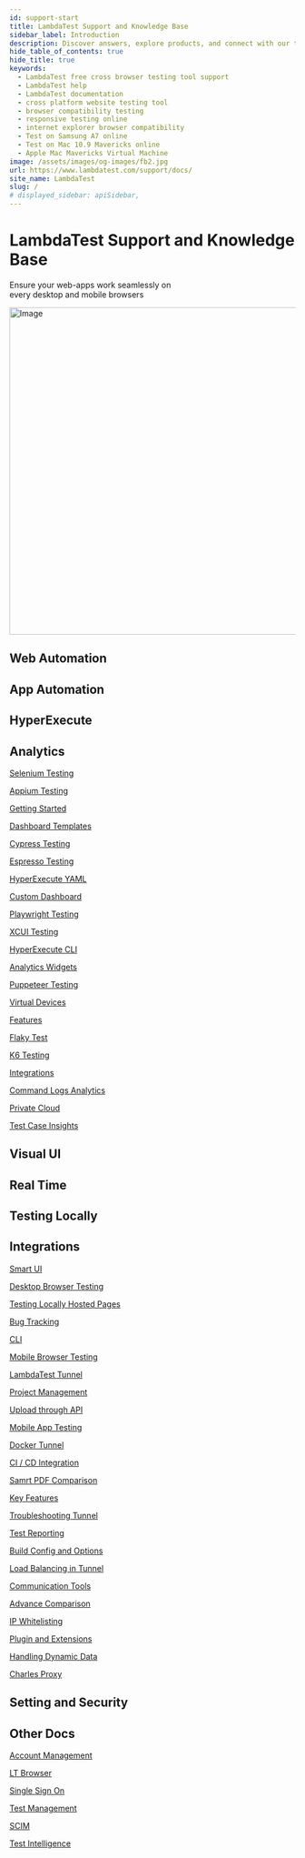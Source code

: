 ```yaml
---
id: support-start
title: LambdaTest Support and Knowledge Base
sidebar_label: Introduction
description: Discover answers, explore products, and connect with our team for assistance with the help of LambdaTest Support documentation.
hide_table_of_contents: true
hide_title: true
keywords:
  - LambdaTest free cross browser testing tool support
  - LambdaTest help
  - LambdaTest documentation
  - cross platform website testing tool
  - browser compatibility testing
  - responsive testing online
  - internet explorer browser compatibility
  - Test on Samsung A7 online
  - Test on Mac 10.9 Mavericks online
  - Apple Mac Mavericks Virtual Machine
image: /assets/images/og-images/fb2.jpg
url: https://www.lambdatest.com/support/docs/
site_name: LambdaTest
slug: /
# displayed_sidebar: apiSidebar,
---
```


<script type="application/ld+json"
      dangerouslySetInnerHTML={{ __html: JSON.stringify({
       "@context": "https://schema.org",
        "@type": "BreadcrumbList",
        "itemListElement": [{
          "@type": "ListItem",
          "position": 1,
          "name": "LambdaTest",
          "item": "https://www.lambdatest.com"
        },{
          "@type": "ListItem",
          "position": 2,
          "name": "Documentation",
          "item": "https://www.lambdatest.com/support/docs/"
        }]
      })
    }}
></script>



<div className="Doc_intro_cta">
<div className="Doc_intro_cta_text">
<h1>LambdaTest Support and Knowledge Base</h1>
<p>Ensure your web-apps work seamlessly on <br /> every desktop and mobile browsers</p>
</div>
<div className="Doc_intro_cta_image">
<img  loading="eager" src={require('../assets/images/support/home_light.png').default} alt="Image" width="701" height="576" className="home_image" role="presentation"/>
</div>
</div>

<div className="primary_main">

<!-- start of first section -->

  <div className="home_main">
      <h2 className='homeMain_h2'>Web Automation</h2>
      <h2 className='homeMain_h2'>App Automation</h2> 
      <h2 className='homeMain_h2'>HyperExecute</h2>
      <h2 className='homeMain_h2'>Analytics</h2>
  </div>

  <div className="home_inners">
    <a href="/docs/getting-started-with-lambdatest-automation/"><p className="p_home_inners">Selenium Testing</p></a>
    <a href="/docs/getting-started-with-appium-testing/"><p className="p_home_inners">Appium Testing</p></a>
    <a href="/docs/getting-started-with-hyperexecute/"><p className="p_home_inners">Getting Started</p></a>
    <a href="/docs/analytics-dashboard-templates/"><p className="p_home_inners">Dashboard Templates</p></a>
  </div>

  <div className="home_inners">
    <a href="/docs/getting-started-with-cypress-testing/"><p className="p_home_inners">Cypress Testing</p></a>
    <a href="/docs/getting-started-with-espresso-testing/"><p className="p_home_inners">Espresso Testing</p></a>
    <a href="/docs/hyperexecute-yaml-parameters/"><p className="p_home_inners">HyperExecute YAML</p></a>
    <a href="/docs/analytics-create-dashboard/"><p className="p_home_inners">Custom Dashboard</p></a>
  </div>

  <div className="home_inners">
    <a href="/docs/playwright-testing/"><p className="p_home_inners">Playwright Testing</p></a>
    <a href="/docs/getting-started-with-xcuitest/"><p className="p_home_inners">XCUI Testing</p></a>
    <a href="/docs/hyperexecute-cli-run-tests-on-hyperexecute-grid/"><p className="p_home_inners">HyperExecute CLI</p></a>
    <a href="/docs/analytics-widgets/"><p className="p_home_inners">Analytics Widgets</p></a>
  </div>

  <div className="home_inners">
    <a href="/docs/puppeteer-testing/"><p className="p_home_inners">Puppeteer Testing</p></a>
    <a href="/docs/app-automation-on-emulators-simulators/"><p className="p_home_inners">Virtual Devices</p></a>
    <a href="/docs/key-features-of-hyperexecute/"><p className="p_home_inners">Features</p></a>
    <a href="/docs/analytics-modules-test-intelligence-flaky-test-analytics/"><p className="p_home_inners">Flaky Test</p></a>
  </div>

  <div className="home_inners">
    <a href="/docs/k6-browser-testing/"><p className="p_home_inners">K6 Testing</p></a>
    <p className="p_home_inners"></p>
    <a href="/docs/integration-with-hyperexecute/"><p className="p_home_inners">Integrations</p></a>
    <a href="/docs/analytics-modules-test-intelligence-command-logs-analytics/"><p className="p_home_inners">Command Logs Analytics</p></a>
  </div>

  <div className="home_inners">
  <p className="p_home_inners"></p>
  <p className="p_home_inners"></p>
  <a href="/docs/hyperexecute-private-cloud-setup/"><p className="p_home_inners">Private Cloud</p></a>
  <a href="/docs/analytics-test-case-insights/"><p className="p_home_inners">Test Case Insights</p></a>
</div>

<!-- end of first section -->

<!-- start of second section -->

  <div className="home_main">
    <h2 className='homeMain_h2'>Visual UI</h2>
    <h2 className='homeMain_h2'>Real Time</h2>
    <h2 className='homeMain_h2'>Testing Locally</h2>
    <h2 className='homeMain_h2'>Integrations</h2>
  </div>

  <div className="home_inners">
    <a href="/docs/smart-visual-regression-testing/"><p className="p_home_inners">Smart UI</p></a>
    <a href="/docs/real-time-browser-testing/" ><p className="p_home_inners">Desktop Browser Testing</p></a>
    <a href="/docs/testing-locally-hosted-pages/"><p className="p_home_inners">Testing Locally Hosted Pages</p></a>
    <a href="/docs/bug-tracking-tools/"><p className="p_home_inners">Bug Tracking</p></a>
  </div>

  <div className="home_inners">
    <a href="/docs/smartui-cli/"><p className="p_home_inners">CLI</p></a>
    <a href="/docs/webview-testing-in-android/"><p className="p_home_inners">Mobile Browser Testing</p></a>
    <a href="/docs/getting-started-with-lambdatest-automation/"><p className="p_home_inners">LambdaTest Tunnel</p></a>
    <a href="/docs/integrations-with-project-management-tools/"><p className="p_home_inners">Project Management</p></a>
  </div>

  <div className="home_inners">
    <a href="/docs/smartui-upload-api-v2/"><p className="p_home_inners">Upload through API</p></a>
    <a href="/docs/live-interactive-mobile-app-testing/"><p className="p_home_inners">Mobile App Testing</p></a>
    <a href="/docs/docker-tunnel/"><p className="p_home_inners">Docker Tunnel</p></a>
    <a href="/docs/integrations-with-ci-cd-tools/"><p className="p_home_inners">CI / CD Integration</p></a>
  </div>

  <div className="home_inners">
    <a href="/docs/smartui-pdf-comparison/"><p className="p_home_inners">Samrt PDF Comparison</p></a>
    <a href="/docs/developer-tools/"><p className="p_home_inners">Key Features</p></a>
    <a href="/docs/troubleshooting-lambda-tunnel/"><p className="p_home_inners">Troubleshooting Tunnel</p></a>
    <a href="/docs/integrate-test-reporting-test-management-tools/"><p className="p_home_inners">Test Reporting</p></a>
  </div>

  <div className="home_inners">
    <a href="/docs/smart-ui-build-options/"><p className="p_home_inners">Build Config and Options</p></a>
    <p className="p_home_inners"></p>
    <a href="/docs/load-balancing-in-lambda-tunnel/"><p className="p_home_inners">Load Balancing in Tunnel</p></a>
    <a href="/docs/team-communication-tools/"><p className="p_home_inners">Communication Tools</p></a>
  </div>

  <div className="home_inners">
    <a href="/docs/test-settings-options/"><p className="p_home_inners">Advance Comparison</p></a>
    <p className="p_home_inners"></p>
    <a href="/docs/dedicated-proxy/"><p className="p_home_inners">IP Whitelisting</p></a>
    <a href="/docs/plugins-and-extensions/"><p className="p_home_inners">Plugin and Extensions</p></a>
  </div>

  <div className="home_inners">
  <a href="/docs/html-dom-smartui-options/"><p className="p_home_inners">Handling Dynamic Data</p></a>
  <p className="p_home_inners"></p>
  <a href="/docs/charles-proxy/"><p className="p_home_inners">Charles Proxy</p></a>
</div>

<!-- end of second section -->

<!-- start of third section -->
  <div className="home_main">
    <h2 className='homeMain_h2'>Setting and Security</h2>
    <h2 className='homeMain_h2'>Other Docs</h2>
  </div>

  <div className="home_inners">
    <a href="/docs/account-management/"><p className="p_home_inners">Account Management</p></a>
    <a href="/docs/lt-browser/"><p className="p_home_inners">LT Browser</p></a>
  </div>

  <div className="home_inners">
    <a href="/docs/single-sign-on/"><p className="p_home_inners">Single Sign On</p></a>
    <a href="/docs/test-management/"><p className="p_home_inners">Test Management</p></a>
  </div>

  <div className="home_inners">
  <a href="/docs/scim/"><p className="p_home_inners">SCIM</p></a>
  <a href="/docs/test-intelligence-overview/"><p className="p_home_inners">Test Intelligence</p></a>
</div>

<!-- end of third section -->
</div>

<!-- <div className="support_main">  
  <a href="/docs/getting-started-with-lambdatest-automation/">
    <div className="support_inners">
      <h3>Selenium Testing</h3>
      <p>Learn how to start Selenium Automation Testing across multitude of desktop and mobile browsers.</p>
    </div>
  </a>
  <a href="/docs/getting-started-with-cypress-testing/">
    <div className="support_inners">
      <h3>Cypress Testing</h3>
      <p>Run & analyze Cypress test scripts across 40+ browser versions on cloud.</p>
    </div>
  </a>
  <a href="/docs/playwright-testing/">
    <div className="support_inners">
      <h3>Playwright Testing</h3>
      <p>Conduct online Playwright Testing of your websites across 40+ browser versions.</p>
    </div>
  </a>
  <a href="/docs/puppeteer-testing/">
    <div className="support_inners">
      <h3>Puppeteer Testing</h3>
      <p>Test your Puppeteer scripts online across 40+ browser versions.</p>
    </div>
  </a>
  <a href="/docs/appium-languages-and-frameworks/">
    <div className="support_inners">
      <h3>Appium Testing</h3>
      <p>Test your web and native mobile apps on Appium mobile device cloud of 3000+ real devices.</p>
    </div>
  </a>
  <a href="/docs/getting-started-with-espresso-testing/">
    <div className="support_inners">
      <h3>Espresso Testing</h3>
      <p>Automate your mobile apps on Espresso automation cloud of 3000+ real devices.</p>
    </div>
  </a>
  <a href="/docs/getting-started-with-xcuitest/">
    <div className="support_inners">
      <h3>XCUI Testing</h3>
      <p>Run app test automation of your iOS applications on XCUI automation cloud.</p>
    </div>
  </a>
  <a href="/docs/tas-overview/">
    <div className="support_inners">
      <h3>Test At Scale</h3>
      <p>Explore how to use Test At Scale to expedite your testing, cut job times, and get faster feedback on code commit.</p>
    </div>
  </a>
  <a href="/docs/getting-started-with-hyperexecute/">
    <div className="support_inners">
      <h3>HyperExecute Testing</h3>
      <p>Learn how to leverage smart test orchestration and accelerated End-to-End Selenium test execution with HyperExecute.</p>
    </div>
  </a>
  <a href="/api-doc/">
    <div className="support_inners">
      <h3>API Reference</h3>
      <p>API to scalable Selenium testing infrastructure for agile teams.</p>
    </div>
  </a>  
  <a href="/docs/inside-lambdatest-platform/">
    <div className="support_inners">
      <h3>LambdaTest Platform Basics</h3>
      <p>Basic Features Of LambdaTest Platform.</p>
    </div>
  </a>
  <a href="https://www.lambdatest.com/capabilities-generator/">
    <div className="support_inners">
      <h3>Capability Generator</h3>
      <p>Set of properties used to configure your Selenium tests.</p>
    </div>
  </a>
   <a href="/docs/mark-as-bug-in-automation-testing/">
    <div className="support_inners">
      <h3>Mark As A Bug</h3>
      <p>One click bug logging to bug tracking tools.</p>
    </div>
  </a>
  <a href="/docs/supported-browsers-and-operating-systems-for-the-web-interface/">
  <div className="support_inners">
    <h3>List of Browsers</h3>
    <p>List of all desktop and mobile browsers available at LambdaTest platform</p>
  </div>
  </a>
  <a href="https://www.lambdatest.com/concurrency-calculator/">
    <div className="support_inners">
      <h3>Concurrency Calculator</h3>
      <p>Calculate how many parallel sessions you would require.</p>
    </div>
  </a>
  <a href="/docs/testing-locally-hosted-pages/">
    <div className="support_inners">
      <h3>Test LocalHost</h3>
      <p>Test your locally hosted or privately hosted pages on LambdaTest platform.</p>
    </div>
  </a>
  <a href="/docs/test-logs/">
    <div className="support_inners">
      <h3>Test Logs</h3>
      <p>Check all the tests that you have performed.</p>
    </div>
  </a>
</div>

<div className="support_h2">  

## Live Interactive Testing

</div>


<div className="support_main">
  <a href="/docs/real-time-browser-testing/">
    <div className="support_inners"> 
      <h3>Real Time Testing</h3>
      <p>Troubleshoot problems encountered while performing Real Time test.</p>
    </div>
  </a>
  <a href="/docs/mark-as-bug-in-automation-testing/">
    <div className="support_inners"> 
      <h3>Mark As Bug</h3>
      <p>One click bug logging to bug tracking and project management tool.</p>
    </div>
  </a>
  <a href="/docs/testing-locally-hosted-pages/">
    <div className="support_inners">
      <h3>Test LocalHost</h3>
      <p>Test your locally hosted or privately hosted pages on LambdaTest platform.</p>
    </div>
  </a>
  <a href="https://www.lambdatest.com/list-of-browsers/">
    <div className="support_inners">
      <h3>List of Browsers</h3>
      <p>List of all desktop and mobile browsers available at LambdaTest platform.</p>
    </div>
  </a>
  <a href="/docs/developer-tools/">
    <div className="support_inners">
      <h3>Developer Tools</h3>
      <p>Debug with Native Browser Tools on Desktop and Mobile.</p>
    </div>
  </a>
  <a href="https://www.lambdatest.com/integrations/">
    <div className="support_inners">
      <h3>Integrations</h3>
      <p>Check out how you can integrate LambdaTest with Jira, Asana, Slack, Trello.</p>
    </div>
  </a>
  <a href="/docs/issue-tracker/">
    <div className="support_inners">
      <h3>Issue Tracker</h3>
      <p>Learn how to use Issue tracker step by step.</p>
    </div>
  </a>
  <a href="/docs/test-logs/">
    <div className="support_inners">
      <h3>Test Logs</h3>
      <p>Check all the tests that you have performed.</p>
    </div>
  </a>
</div>

<div className="support_h2">  

## LT Browser

</div>


<div className="support_main">
  <a href="/docs/lt-browser/">
    <div className="support_inners">
      <h3>LT Browser</h3>
      <p>Test Website For Responsiveness Easily.</p>
    </div>
  </a>
</div>

<div className="support_h2">   

## Visual Testing

</div>


<div className="support_main">
  <a href="/docs/automated-screenshot-testing/">
    <div className="support_inners">
      <h3>Automated Screenshot</h3>
      <p>Learn more on how to solve problems in Screenshot testing.</p>
    </div>
  </a>
  <a href="/docs/responsive-testing/">
    <div className="support_inners">
      <h3>Responsive Testing</h3>
      <p>Guide to troubleshoot problems of Responsive test.</p>
    </div>
  </a>
  <a href="/docs/lt-browser/">
    <div className="support_inners">
      <h3>LT Browser</h3>
      <p>Test Website For Responsiveness Easily</p>
    </div>
  </a>
  <a href="/docs/smart-visual-testing/">
    <div className="support_inners">
      <h3>Smart Visual Testing</h3>
      <p>Perform pixel-by-pixel comparison between multiple images.</p>
    </div>
  </a>
  <a href="/docs/mark-as-bug-in-automation-testing/">
    <div className="support_inners">
      <h3>Mark As Bug</h3>
      <p>One click bug logging to bug tracking and project management tool.</p>
    </div>
  </a>
</div>

<div className="support_h2">  

## Integrations

</div>


<div className="support_main">
  <a href="/docs/integrations-with-ci-cd-tools/">
    <div className="support_inners">
      <h3>CI/CD</h3>
      <p>Integrate LambdaTest with your CI/CD pipelines to boost your go-to-market delivery.</p>
    </div>
  </a>
  <a href="/docs/integrations-with-project-management-tools/">
    <div className="support_inners">
      <h3>Project Management</h3>
      <p>Integrate LambdaTest with your favorite project management tools like Jira, Asana, Slack, Trello.</p>
    </div>
  </a>
  <a href="/docs/integrations-with-codeless-automation-tools/">
    <div className="support_inners">
      <h3>Codeless Automation</h3>
      <p>Integrate LambdaTest with your favorite codeless automation tools like Katalon, Selenium IDE, Ranorex.</p>
    </div>
  </a>
  <a href="/docs/integrate-test-reporting-test-management-tools/">
    <div className="support_inners">
      <h3>Test Reporting</h3>
      <p>Integrate LambdaTest with your favorite test reporting tool like TestRail, Zebrunner.</p>
    </div>
  </a>
  <a href="/docs/integrate-test-reporting-test-management-tools/">
    <div className="support_inners">
      <h3>Communication Tools</h3>
      <p>Integrate LambdaTest with your favorite communication tool like Slack, Microsoft, Rocket.chat.</p>
    </div>
  </a>
  <a href="/docs/plugins-and-extensions/">
    <div className="support_inners">
      <h3>Plugin And Extensions</h3>
      <p>Integrate LambdaTest with your favorite plugin and extensions like Chrome Extension, Wordpress Plugin.</p>
    </div>
  </a>
</div>

<div className="support_h2">   

## Plugins

</div>


<div className="support_main">
  <a href="/docs/wordpress-plugin/">
    <div className="support_inners">
      <h3>WordPress Plugin</h3>
      <p>LambdaTest Plugin For WordPress Automated Screenshot Generation</p>
    </div>
  </a>
  <a href="/docs/chrome-extension/">
    <div className="support_inners">
      <h3>Chrome Extension</h3>
      <p>LambdaTest Screenshot Chrome Extension Automated Screenshot Generation</p>
    </div>
  </a>
</div>

<div className="support_h2">   

## List Of Browsers

</div>


<div className="support_main">
  <a href="https://www.lambdatest.com/list-of-browsers/">
    <div className="support_inners">
      <h3>List of Browsers</h3>
      <p>List of all desktop and mobile browsers available at LambdaTest platform.</p>
    </div>
  </a>
</div>

<div className="support_h2">   

## List Of Real Devices

</div>


<div className="support_main">
  <a href="https://www.lambdatest.com/list-of-real-devices">
    <div className="support_inners">
      <h3>List of Real Devices</h3>
      <p>List of all real Android and iOS devices available on LambdaTest platform.</p>
    </div>
  </a>
</div>

<div className="support_h2">   

## Issue Tracker

</div>


<div className="support_main">
  <a href="/docs/issue-tracker/">
    <div className="support_inners">
      <h3>Issue Tracker</h3>
      <p>Learn how to use Issue tracker step by step.</p>
    </div>
  </a>
</div>

<div className="support_h2">   

## Test Logs

</div>


<div className="support_main">
  <a href="/docs/test-logs/">
    <div className="support_inners">
      <h3>Test Logs</h3>
      <p>Check all the tests that you have performed.</p>
    </div>
  </a>
</div>

<div className="support_h2">   

## Developer Tools

</div>


<div className="support_main">
  <a href="/docs/developer-tools/">
    <div className="support_inners">
      <h3>Developer Tools</h3>
      <p>Debug with Native Browser Tools on Desktop and Mobile.</p>
    </div>
  </a>
</div>

<div className="support_h2">   

## Test Localhost or Private Page

</div>


<div className="support_main">
  <a href="/docs/testing-locally-hosted-pages/">
    <div className="support_inners">
      <h3>Test LocalHost</h3>
      <p>Test your locally hosted or privately hosted pages on LambdaTest platform.</p>
    </div>
  </a>
</div>

<nav aria-label="breadcrumbs">
  <ul className="breadcrumbs">
    <li className="breadcrumbs__item">
      <a className="breadcrumbs__link" href="https://www.lambdatest.com">
        Home
      </a>
    </li>
    <li className="breadcrumbs__item">
      <a className="breadcrumbs__link" target="_self" href="https://www.lambdatest.com/support/docs/">
        Documentation
      </a>
    </li>
  </ul>
</nav> -->
